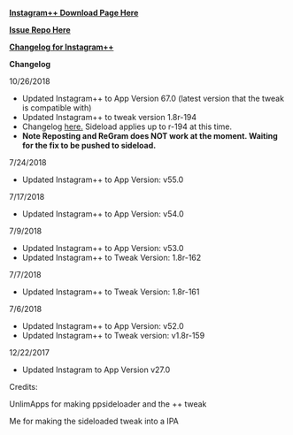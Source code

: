 
**[Instagram++ Download Page Here](https://github.com/JMccormick264/InstagramPP/releases)**

**[Issue Repo Here](https://github.com/eni9889/IG-PP-Issues)**

**[Changelog for Instagram++](https://beta.unlimapps.com/changes/com.unlimapps.gramplus)**

**Changelog**

10/26/2018

 - Updated Instagram++ to App Version 67.0 (latest version that the tweak is compatible with)
 - Updated Instagram++ to tweak version 1.8r-194
 - Changelog [here.](https://beta.unlimapps.com/changes/com.unlimapps.gramplus) Sideload applies up to r-194 at this time.
 - **Note Reposting and ReGram does NOT work at the moment. Waiting for the fix to be pushed to sideload.**

7/24/2018

 - Updated Instagram++ to App Version: v55.0

7/17/2018

 - Updated Instagram++ to App Version: v54.0

7/9/2018

 - Updated Instagram++ to App Version: v53.0
 - Updated Instagram++ to Tweak Version: 1.8r-162

7/7/2018

 - Updated Instagram++ to Tweak Version: 1.8r-161

7/6/2018

- Updated Instagram++ to App Version: v52.0
- Updated Instagram++ to Tweak version: v1.8r-159

12/22/2017

 - Updated Instagram to App Version v27.0

Credits:

 UnlimApps for making ppsideloader and the ++ tweak

 Me for making the sideloaded tweak into a IPA
